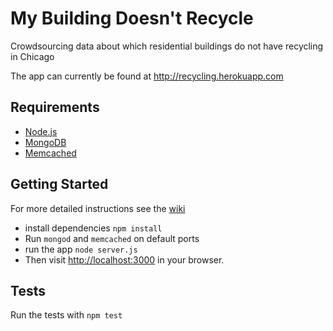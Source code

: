 My Building Doesn't Recycle
===========================

Crowdsourcing data about which residential buildings do not have recycling in Chicago

The app can currently be found at http://recycling.herokuapp.com

Requirements
------------

* [Node.js](http://nodejs.org/)
* [MongoDB](http://docs.mongodb.org/manual/)
* [Memcached](http://memcached.org/)


Getting Started
---------------
For more detailed instructions see the [wiki](https://github.com/open-city/recycling/wiki)
* install dependencies
  `npm install`
* Run `mongod` and `memcached` on default ports
* run the app
  `node server.js`
* Then visit [http://localhost:3000](http://localhost:3000) in your browser.

Tests
-----
Run the tests with ```npm test```

